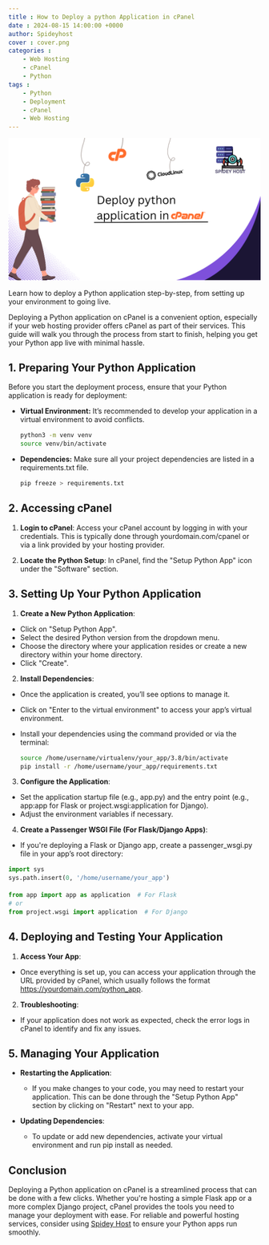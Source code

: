 ```yaml
---
title : How to Deploy a python Application in cPanel 
date : 2024-08-15 14:00:00 +0000
author: Spideyhost
cover : cover.png
categories :
    - Web Hosting
    - cPanel
    - Python
tags :
    - Python
    - Deployment
    - cPanel
    - Web Hosting
---
```


![Cover image](cover.png)

Learn how to deploy a Python application step-by-step, from setting up your environment to going live.

<!--more-->
Deploying a Python application on cPanel is a convenient option, especially if your web hosting provider offers cPanel as part of their services. This guide will walk you through the process from start to finish, helping you get your Python app live with minimal hassle.

## 1. Preparing Your Python Application

Before you start the deployment process, ensure that your Python application is ready for deployment:

- **Virtual Environment:** It’s recommended to develop your application in a virtual environment to avoid conflicts.

  ```bash
  python3 -m venv venv
  source venv/bin/activate
  ```  
- **Dependencies:**  Make sure all your project dependencies are listed in a requirements.txt file.
    ```bash
    pip freeze > requirements.txt
    ```
## 2. Accessing cPanel
1. **Login to cPanel**: Access your cPanel account by logging in with your credentials. This is typically done through yourdomain.com/cpanel or via a link provided by your hosting provider.

2. **Locate the Python Setup**: In cPanel, find the "Setup Python App" icon under the "Software" section.

## 3. Setting Up Your Python Application
1. **Create a New Python Application**:

- Click on "Setup Python App".
- Select the desired Python version from the dropdown menu.
- Choose the directory where your application resides or create a new directory within your home directory.
- Click "Create".

2. **Install Dependencies**:

-  Once the application is created, you’ll see options to manage it.

- Click on "Enter to the virtual environment" to access your app’s virtual environment.

- Install your dependencies using the command provided or via the terminal:
    ```bash
    source /home/username/virtualenv/your_app/3.8/bin/activate
    pip install -r /home/username/your_app/requirements.txt
    ```
3. **Configure the Application**:
- Set the application startup file (e.g., app.py) and the entry point (e.g., app:app for Flask or project.wsgi:application for Django).
- Adjust the environment variables if necessary.
4. **Create a Passenger WSGI File (For Flask/Django Apps)**:

- If you're deploying a Flask or Django app, create a passenger_wsgi.py file in your app’s root directory:
```python 
import sys
sys.path.insert(0, '/home/username/your_app')

from app import app as application  # For Flask
# or
from project.wsgi import application  # For Django
```
## 4. Deploying and Testing Your Application
1. **Access Your App**:

- Once everything is set up, you can access your application through the URL provided by cPanel, which usually follows the format https://yourdomain.com/python_app.

2. **Troubleshooting**:

- If your application does not work as expected, check the error logs in cPanel to identify and fix any issues.
## 5. Managing Your Application

- **Restarting the Application**:
    - If you make changes to your code, you may need to restart your application. This can be done through the "Setup Python App" section by clicking on "Restart" next to your app.

- **Updating Dependencies**:
    - To update or add new dependencies, activate your virtual environment and run pip install as needed.
## Conclusion

Deploying a Python application on cPanel is a streamlined process that can be done with a few clicks. Whether you're hosting a simple Flask app or a more complex Django project, cPanel provides the tools you need to manage your deployment with ease. For reliable and powerful hosting services, consider using [Spidey Host](https://spidey.host) to ensure your Python apps run smoothly.

